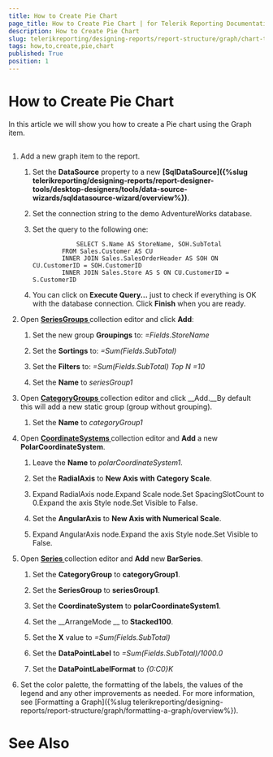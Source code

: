 ```yaml
---
title: How to Create Pie Chart
page_title: How to Create Pie Chart | for Telerik Reporting Documentation
description: How to Create Pie Chart
slug: telerikreporting/designing-reports/report-structure/graph/chart-types/pie-charts/how-to-create-pie-chart
tags: how,to,create,pie,chart
published: True
position: 1
---
```


# How to Create Pie Chart



In this article we will show you how to create a Pie chart using the Graph item.       

## 

1. Add a new graph item to the report.

   1. Set the __DataSource__ property to a new                    __[SqlDataSource]({%slug telerikreporting/designing-reports/report-designer-tools/desktop-designers/tools/data-source-wizards/sqldatasource-wizard/overview%})__.                 

   1. Set the connection string to the demo AdventureWorks database.

   1. Set the query to the following one:

	                  SELECT S.Name AS StoreName, SOH.SubTotal
                  FROM Sales.Customer AS CU 
                  INNER JOIN Sales.SalesOrderHeader AS SOH ON CU.CustomerID = SOH.CustomerID 
                  INNER JOIN Sales.Store AS S ON CU.CustomerID = S.CustomerID
                



   1. You can click on __Execute Query...__ just to check if everything is OK with the database connection.                   Click __Finish__ when you are ready.                 

1. Open                __[                   SeriesGroups                 ](dc4689b1-891a-4f6a-93c7-de089b0ffa5e#SeriesGroupHierarchy)__ collection editor and click __Add__:             

   1. Set the new group __Groupings__ to: *=Fields.StoreName*

   1. Set the __Sortings__ to: *=Sum(Fields.SubTotal)*

   1. Set the __Filters__ to: *=Sum(Fields.SubTotal) Top N =10*

   1. Set the __Name__ to *seriesGroup1*

1. Open                __[                   CategoryGroups                 ](dc4689b1-891a-4f6a-93c7-de089b0ffa5e#CategoryGroupHierarchy)__ collection editor and click __Add.__By default this will add a new static group (group without grouping).             

   1. Set the __Name__ to *categoryGroup1*

1. Open                __[                   CoordinateSystems                 ](585fe887-1319-49a5-a848-869286f7c432#CoordinateSystems)__ collection editor and __Add__ a new __PolarCoordinateSystem__.             

   1. Leave the __Name__ to *polarCoordinateSystem1*.                 

   1. Set the __RadialAxis__ to __New Axis with Category Scale__.                 

   1. Expand RadialAxis node.Expand Scale node.Set SpacingSlotCount to 0.Expand the axis Style node.Set Visible to False.

   1. Set the __AngularAxis__ to __New Axis with Numerical Scale__.                 

   1. Expand AngularAxis node.Expand the axis Style node.Set Visible to False.

1. Open __[                   Series                 ](585fe887-1319-49a5-a848-869286f7c432#Series)__ collection editor and __Add__ new __BarSeries__.             

   1. Set the __CategoryGroup__ to __categoryGroup1__.                 

   1. Set the __SeriesGroup__ to __seriesGroup1__.                 

   1. Set the __CoordinateSystem__ to __polarCoordinateSystem1__.                 

   1. Set the __ArrangeMode __ to __Stacked100__.                 

   1. Set the __X__ value to *=Sum(Fields.SubTotal)*

   1. Set the __DataPointLabel__ to *=Sum(Fields.SubTotal)/1000.0*

   1. Set the __DataPointLabelFormat__ to *{0:C0}K*

1. Set the color palette, the formatting of the labels, the values of the legend and any other improvements as needed.             For more information, see [Formatting a Graph]({%slug telerikreporting/designing-reports/report-structure/graph/formatting-a-graph/overview%}).             

# See Also

